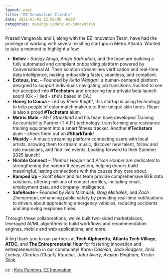 ```yaml
---
layout: post
title: "EZ Innovation Clients"
date: 2025-03-01 12:00:00 -0500
categories: musings update ez-innovation
---
```

Prasad Vangavolu and I, along with the EZ Innovation Team, have had the privilege of working with several exciting startups in Metro Atlanta. Wanted to take a moment to highlight a few:

- **Believ** – *Sanjay Ahuja*, *Amyn Sadruddin*, and the team are building a fully automated and compliant onboarding platform powered by Conversational AI. Their solution streamlines verification and real-time data intelligence, making onboarding faster, seamless, and compliant.
- **Exitous, Inc.** – Founded by *Keita Wangari*, a human-centered platform designed to support individuals navigating job transitions. Excited to see her accepted into **#Techstars** and preparing for a private beta launch soon! (Ok - I lied - she's based in CA.)
- **Honey to Cocoa** – Led by *Riean Knight*, this startup is using technology to help people of color match makeup to their unique skin tones. Riean is also a proud **#Techstars** alum.
- **Metric Mate** – *M-T Strickland* and his team have developed Training Accountability Partner (T.A.P.) technology, transforming any resistance training equipment into a smart fitness tracker. Another **#Techstars** alum - check them out on **#SharkTank**!
- **Musidy** – A music streaming platform connecting users with local artists, allowing them to stream music, discover new talent, follow and rate musicians, and find live events. Looking forward to their Summer 2025 launch!
- **Nimble Connect** – *Thomas Hooper* and *Alison Hooper* are dedicated to strengthening the nonprofit ecosystem, helping donors build meaningful, lasting connections with the causes they care about.
- **Ramped Up** – *Scott Miller* and his team provide comprehensive B2B data solutions, offering millions of contact profiles, including email, employment data, and company intelligence.
- **SafeRoute** – Founded by *Reid Michalek*, *Greg Michalek*, and *Zach Zimmerman*, enhancing public safety by providing real-time notifications to drivers about approaching emergency vehicles, reducing accidents and improving response times.

Through these collaborations, we’ve built two-sided marketplaces, leveraged AI/ML algorithms to build workflows and recommendation engines, mobile and web applications, and more.

A big thank you to our partners at **Tech Alpharetta**, **Atlanta Tech Village**, **ATDC**, and **The Entrepreneurial Hour** for fostering innovation and entrepreneurship in our community! *Karen Cashion*, *Jade Rodgers*, *Ania Lackey*, *Charles (Chuck) Kaucher*, *John Avery*, *Avoilan Bingham*, *Kristin Slink*.

cc : [Kyle Painting](https://www.linkedin.com/in/kylepainting?trk=public_post-text), [EZ Innovation](https://www.linkedin.com/company/ezinnovation?trk=public_post-text)